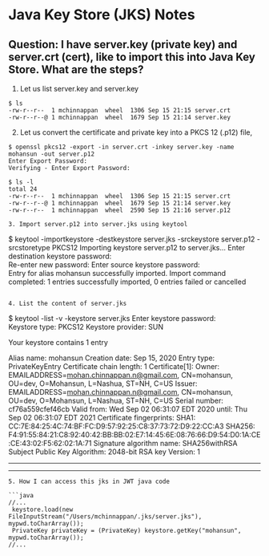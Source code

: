 # Java Key Store (JKS) Notes

## Question: I have server.key (private key) and server.crt (cert), like to import this into Java Key Store. What are the steps?



1. Let us list server.key and server.key
```
$ ls
-rw-r--r--  1 mchinnappan  wheel  1306 Sep 15 21:15 server.crt
-rw-r--r--@ 1 mchinnappan  wheel  1679 Sep 15 21:14 server.key

```
2. Let us convert the certificate and private key into a PKCS 12 (.p12) file,
```
$ openssl pkcs12 -export -in server.crt -inkey server.key -name mohansun -out server.p12
Enter Export Password:
Verifying - Enter Export Password:

$ ls -l
total 24
-rw-r--r--  1 mchinnappan  wheel  1306 Sep 15 21:15 server.crt
-rw-r--r--@ 1 mchinnappan  wheel  1679 Sep 15 21:14 server.key
-rw-r--r--  1 mchinnappan  wheel  2590 Sep 15 21:16 server.p12

3. Import server.p12 into server.jks using keytool
```
$ keytool -importkeystore  -destkeystore server.jks -srckeystore server.p12 -srcstoretype PKCS12
Importing keystore server.p12 to server.jks...
Enter destination keystore password:  
Re-enter new password: 
Enter source keystore password:  
Entry for alias mohansun successfully imported.
Import command completed:  1 entries successfully imported, 0 entries failed or cancelled
```

4. List the content of server.jks
```
$ keytool -list -v -keystore server.jks
Enter keystore password:  
Keystore type: PKCS12
Keystore provider: SUN

Your keystore contains 1 entry

Alias name: mohansun
Creation date: Sep 15, 2020
Entry type: PrivateKeyEntry
Certificate chain length: 1
Certificate[1]:
Owner: EMAILADDRESS=mohan.chinnappan.n@gmail.com, CN=mohansun, OU=dev, O=Mohansun, L=Nashua, ST=NH, C=US
Issuer: EMAILADDRESS=mohan.chinnappan.n@gmail.com, CN=mohansun, OU=dev, O=Mohansun, L=Nashua, ST=NH, C=US
Serial number: cf76a559cfef46cb
Valid from: Wed Sep 02 06:31:07 EDT 2020 until: Thu Sep 02 06:31:07 EDT 2021
Certificate fingerprints:
	 SHA1: CC:7E:84:25:4C:74:BF:FC:D9:57:92:25:C8:37:73:72:D9:22:CC:A3
	 SHA256: F4:91:55:84:21:C8:92:40:42:BB:BB:02:E7:14:45:6E:08:76:66:D9:54:D0:1A:CE:CE:43:02:F5:62:02:1A:71
Signature algorithm name: SHA256withRSA
Subject Public Key Algorithm: 2048-bit RSA key
Version: 1


*******************************************
*******************************************

```
5. How I can access this jks in JWT java code

```java
//...
 keystore.load(new FileInputStream("/Users/mchinnappan/.jks/server.jks"), mypwd.toCharArray());
 PrivateKey privateKey = (PrivateKey) keystore.getKey("mohansun", mypwd.toCharArray());
//...
```

